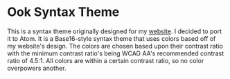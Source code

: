 # Ook Syntax Theme #

This is a syntax theme originally designed for my [website](https://dustinwilson.com). I decided to port it to Atom. It is a Base16-style syntax theme that uses colors based off of my website's design. The colors are chosen based upon their contrast ratio with the minimum contrast ratio's being WCAG AA's recommended contrast ratio of 4.5:1. All colors are within a certain contrast ratio, so no color overpowers another.